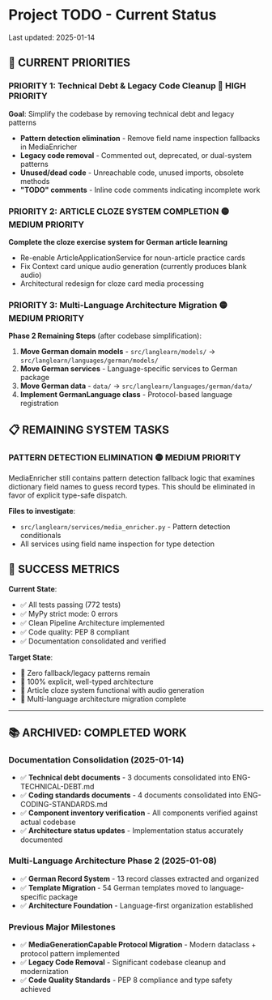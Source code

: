 # Project TODO - Current Status

Last updated: 2025-01-14

## 🚨 CURRENT PRIORITIES

### **PRIORITY 1: Technical Debt & Legacy Code Cleanup** 🔴 HIGH PRIORITY
**Goal**: Simplify the codebase by removing technical debt and legacy patterns
- **Pattern detection elimination** - Remove field name inspection fallbacks in MediaEnricher
- **Legacy code removal** - Commented out, deprecated, or dual-system patterns
- **Unused/dead code** - Unreachable code, unused imports, obsolete methods
- **"TODO" comments** - Inline code comments indicating incomplete work

### **PRIORITY 2: ARTICLE CLOZE SYSTEM COMPLETION** 🟡 MEDIUM PRIORITY
**Complete the cloze exercise system for German article learning**
- Re-enable ArticleApplicationService for noun-article practice cards
- Fix Context card unique audio generation (currently produces blank audio)
- Architectural redesign for cloze card media processing

### **PRIORITY 3: Multi-Language Architecture Migration** 🟡 MEDIUM PRIORITY
**Phase 2 Remaining Steps** (after codebase simplification):
1. **Move German domain models** - `src/langlearn/models/` → `src/langlearn/languages/german/models/`
2. **Move German services** - Language-specific services to German package
3. **Move German data** - `data/` → `src/langlearn/languages/german/data/`
4. **Implement GermanLanguage class** - Protocol-based language registration

## 📋 REMAINING SYSTEM TASKS

### **PATTERN DETECTION ELIMINATION** 🟡 MEDIUM PRIORITY
MediaEnricher still contains pattern detection fallback logic that examines dictionary field names to guess record types. This should be eliminated in favor of explicit type-safe dispatch.

**Files to investigate**:
- `src/langlearn/services/media_enricher.py` - Pattern detection conditionals
- All services using field name inspection for type detection

## 🎯 SUCCESS METRICS

**Current State**:
- ✅ All tests passing (772 tests)
- ✅ MyPy strict mode: 0 errors
- ✅ Clean Pipeline Architecture implemented
- ✅ Code quality: PEP 8 compliant
- ✅ Documentation consolidated and verified

**Target State**:
- 🎯 Zero fallback/legacy patterns remain
- 🎯 100% explicit, well-typed architecture
- 🎯 Article cloze system functional with audio generation
- 🎯 Multi-language architecture migration complete

---

## 📚 ARCHIVED: COMPLETED WORK

### **Documentation Consolidation (2025-01-14)**
- ✅ **Technical debt documents** - 3 documents consolidated into ENG-TECHNICAL-DEBT.md
- ✅ **Coding standards documents** - 4 documents consolidated into ENG-CODING-STANDARDS.md
- ✅ **Component inventory verification** - All components verified against actual codebase
- ✅ **Architecture status updates** - Implementation status accurately documented

### **Multi-Language Architecture Phase 2 (2025-01-08)**
- ✅ **German Record System** - 13 record classes extracted and organized
- ✅ **Template Migration** - 54 German templates moved to language-specific package
- ✅ **Architecture Foundation** - Language-first organization established

### **Previous Major Milestones**
- ✅ **MediaGenerationCapable Protocol Migration** - Modern dataclass + protocol pattern implemented
- ✅ **Legacy Code Removal** - Significant codebase cleanup and modernization
- ✅ **Code Quality Standards** - PEP 8 compliance and type safety achieved